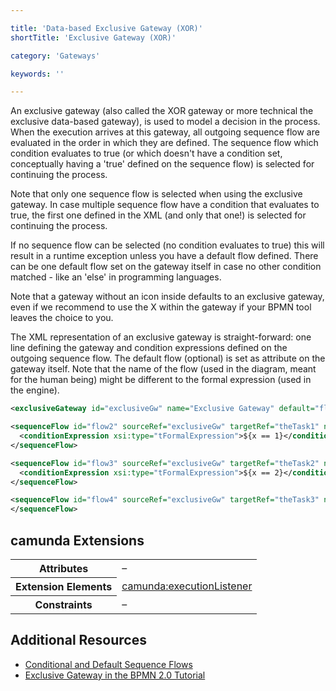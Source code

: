 ```yaml
---

title: 'Data-based Exclusive Gateway (XOR)'
shortTitle: 'Exclusive Gateway (XOR)'

category: 'Gateways'

keywords: ''

---
```



An exclusive gateway (also called the XOR gateway or more technical the exclusive data-based gateway), is used to model a decision in the process. When the execution arrives at this gateway, all outgoing sequence flow are evaluated in the order in which they are defined. The sequence flow which condition evaluates to true (or which doesn't have a condition set, conceptually having a 'true' defined on the sequence flow) is selected for continuing the process.

Note that only one sequence flow is selected when using the exclusive gateway. In case multiple sequence flow have a condition that evaluates to true, the first one defined in the XML (and only that one!) is selected for continuing the process.

If no sequence flow can be selected (no condition evaluates to true) this will result in a runtime exception unless you have a default flow defined. There can be one default flow set on the gateway itself in case no other condition matched - like an 'else' in programming languages.


<div data-bpmn-diagram="implement/exclusive-gateway"></div>


Note that a gateway without an icon inside defaults to an exclusive gateway, even if we recommend to use the X within the gateway if your BPMN tool leaves the choice to you.

The XML representation of an exclusive gateway is straight-forward: one line defining the gateway and condition expressions defined on the outgoing sequence flow. The default flow (optional) is set as attribute on the gateway itself. Note that the name of the flow (used in the diagram, meant for the human being) might be different to the formal expression (used in the engine).


```xml
<exclusiveGateway id="exclusiveGw" name="Exclusive Gateway" default="flow4" />

<sequenceFlow id="flow2" sourceRef="exclusiveGw" targetRef="theTask1" name="${x==1}">
  <conditionExpression xsi:type="tFormalExpression">${x == 1}</conditionExpression>
</sequenceFlow>

<sequenceFlow id="flow3" sourceRef="exclusiveGw" targetRef="theTask2" name="${x==2}">
  <conditionExpression xsi:type="tFormalExpression">${x == 2}</conditionExpression>
</sequenceFlow>

<sequenceFlow id="flow4" sourceRef="exclusiveGw" targetRef="theTask3" name="else">
</sequenceFlow>
```

## camunda Extensions

<table class="table table-striped">
  <tr>
    <th>Attributes</th>
    <td>&ndash;</td>
  </tr>
  <tr>
    <th>Extension Elements</th>
    <td>
      <a href="ref:#custom-extensions-camunda-extension-elements-camundaexecutionlistener">camunda:executionListener</a>
    </td>
  </tr>
  <tr>
    <th>Constraints</th>
    <td>&ndash;</td>
  </tr>
</table>

## Additional Resources

*   [Conditional and Default Sequence Flows](ref:#gateways-conditional-and-default-sequence-flows)
*   [Exclusive Gateway in the BPMN 2.0 Tutorial](http://camunda.org/design/reference.html#!/gateways/xor)
